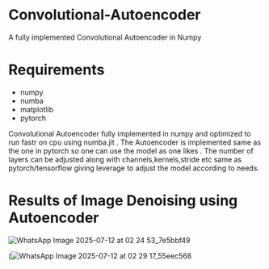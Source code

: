 # Convolutional-Autoencoder
A fully implemented Convolutional Autoencoder in Numpy

# Requirements
- numpy
- numba
- matplotlib
- pytorch

Convolutional Autoencoder fully implemented in numpy and optimized to run fastr on cpu using numba.jit . The Autoencoder is implemented same as the one in pytorch so one can use the model 
as one likes . The number of layers can be adjusted along with channels,kernels,stride etc same as pytorch/tensorflow giving leverage to adjust the model according to needs.

# Results of Image Denoising using Autoencoder
![WhatsApp Image 2025-07-12 at 02 24 53_7e5bbf49](https://github.com/user-attachments/assets/a5042ecb-a9eb-48a5-916e-5244fa4fc60a)

(![WhatsApp Image 2025-07-12 at 02 29 17_55eec568](https://github.com/user-attachments/assets/d84f1aca-5824-4753-a0ce-3d135149386e)
